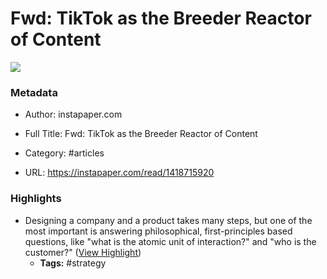# Fwd: TikTok as the Breeder Reactor of Content

![](https://readwise-assets.s3.amazonaws.com/static/images/article4.6bc1851654a0.png)

### Metadata

- Author: instapaper.com
- Full Title: Fwd: TikTok as the Breeder Reactor of Content
- Category: #articles


- URL: https://instapaper.com/read/1418715920

### Highlights

- Designing a company and a product takes many steps, but one of the most important is answering philosophical, first-principles based questions, like "what is the atomic unit of interaction?" and "who is the customer?" ([View Highlight](https://instapaper.com/read/1418715920/16619684))
    - **Tags:** #strategy
